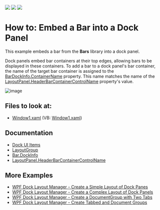 <!-- default badges list -->
![](https://img.shields.io/endpoint?url=https://codecentral.devexpress.com/api/v1/VersionRange/128643529/22.2.2%2B)
[![](https://img.shields.io/badge/Open_in_DevExpress_Support_Center-FF7200?style=flat-square&logo=DevExpress&logoColor=white)](https://supportcenter.devexpress.com/ticket/details/E1610)
[![](https://img.shields.io/badge/📖_How_to_use_DevExpress_Examples-e9f6fc?style=flat-square)](https://docs.devexpress.com/GeneralInformation/403183)
<!-- default badges end -->
# How to: Embed a Bar into a Dock Panel

This example embeds a bar from the **Bars** library into a dock panel.

Dock panels embed bar containers at their top edges, allowing bars to be displayed in these containers. To add a bar to a dock panel's bar container, the name of the target bar container is assigned to the [BarDockInfo.ContainerName](https://docs.devexpress.com/WPF/DevExpress.Xpf.Bars.BarDockInfo.ContainerName) property. This name matches the name of the [LayoutPanel.HeaderBarContainerControlName](https://docs.devexpress.com/WPF/DevExpress.Xpf.Docking.BaseLayoutItem.HeaderBarContainerControlName) property's value.

![image](https://user-images.githubusercontent.com/12169834/173895946-4bd26dde-8dfc-4e9c-83dd-2d4d42455a0c.png)

<!-- default file list -->
## Files to look at:

* [Window1.xaml](./CS/DockingAndBarsIntegration/Window1.xaml) (VB: [Window1.xaml](./VB/DockingAndBarsIntegration/Window1.xaml))
<!-- default file list end -->

## Documentation

- [Dock UI Items](https://docs.devexpress.com/WPF/7209/controls-and-libraries/layout-management/dock-windows/dock-items)
- [LayoutGroup](https://docs.devexpress.com/WPF/DevExpress.Xpf.Docking.LayoutGroup)
- [Bar.DockInfo](https://docs.devexpress.com/WPF/DevExpress.Xpf.Bars.Bar.DockInfo)
- [LayoutPanel.HeaderBarContainerControlName](https://docs.devexpress.com/WPF/DevExpress.Xpf.Docking.BaseLayoutItem.HeaderBarContainerControlName)

## More Examples

- [WPF Dock Layout Manager - Create a Simple Layout of Dock Panes](https://github.com/DevExpress-Examples/how-to-create-a-simple-layout-of-dock-panes-e1600)
- [WPF Dock Layout Manager - Create a Complex Layout of Dock Panels](https://github.com/DevExpress-Examples/how-to-create-a-complex-layout-of-dock-panels-e1663)
- [WPF Dock Layout Manager - Сreate a DocumentGroup with Two Tabs](https://github.com/DevExpress-Examples/how-to-create-a-documentgroup-with-two-tabs-e1670)
- [WPF Dock Layout Manager - Create Tabbed and Document Groups](https://github.com/DevExpress-Examples/how-to-create-a-tabbedgroup-and-documentgroup-groups-e1656)
